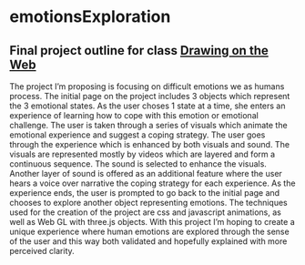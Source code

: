 # emotionsExploration

Final project outline for class [Drawing on the Web](https://cs.nyu.edu/courses/spring20/CSCI-UA.0380-001/)
-----------------------------------------------------------------------------------------------------------

The project I’m proposing is focusing on difficult emotions we as humans process. The initial page on the project includes 3 objects which represent the 3 emotional states. As the user choses 1 state at a time, she enters an experience of learning how to cope with this emotion or emotional challenge. The user is taken through a series of visuals which animate the emotional experience and suggest a coping strategy. The user goes through the experience which is enhanced by both visuals and sound. The visuals are represented mostly by videos which are layered and form a continuous sequence. The sound is selected to enhance the visuals. Another layer of sound is offered as an additional feature where the user hears a voice over narrative the coping strategy for each experience. As the experience ends, the user is prompted to go back to the initial page and chooses to explore another object representing emotions. The techniques used for the creation of the project are css and javascript animations, as well as Web GL with three.js objects. With this project I’m hoping to create a unique experience where human emotions are explored through the sense of the user and this way both validated and hopefully explained with more perceived clarity.
